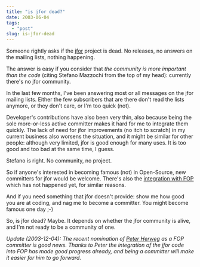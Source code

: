 ```yaml
---
title: "is jfor dead?"
date: 2003-06-04
tags: 
  - "post"
slug: is-jfor-dead
---
```


Someone rightly asks if the [jfor](http://www.jfor.org) project is dead. No releases, no answers on the mailing lists, nothing happening.

The answer is easy if you consider that _the community is more important than the code_ (citing Stefano Mazzochi from the top of my head): currently there's no jfor community.

In the last few months, I've been answering most or all messages on the jfor mailing lists. Either the few subscribers that are there don't read the lists anymore, or they don't care, or I'm too quick (not).

Developer's contributions have also been very thin, also because being the sole more-or-less active committer makes it hard for me to integrate them quickly. The lack of need for jfor improvements (no itch to scratch) in my current business also worsens the situation, and it might be similar for other people: although very limited, jfor is good enough for many uses. It is too good and too bad at the same time, I guess.

Stefano is right. No community, no project.

So if anyone's interested in becoming famous (not) in Open-Source, new committers for jfor would be welcome. There's also the [integration with FOP](http://nagoya.apache.org/wiki/apachewiki.cgi?JforIntegrationInFop) which has not happened yet, for similar reasons.

And if you need something that jfor doesn't provide: show me how good you are at coding, and nag me to become a committer. You might become famous one day ;-)

So, is jfor dead? Maybe. It depends on whether the jfor community is alive, and I'm not ready to be a community of one.

_Update (2003-12-04): The recent nomination of [Peter Herweg](http://marc.theaimsgroup.com/?l=fop-dev&m=107012759805882&w=2) as a FOP committer is good news. Thanks to Peter the integration of the jfor code into FOP has made good progress already, and being a committer will make it easier for him to go forward._
